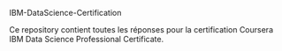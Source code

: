 IBM-DataScience-Certification

Ce repository contient toutes les réponses pour la certification Coursera IBM Data Science Professional Certificate.
